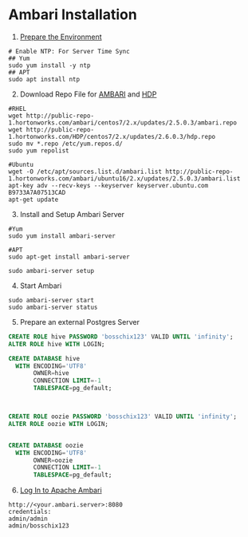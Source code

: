 # Ambari Installation
1. [Prepare the Environment](https://docs.hortonworks.com/HDPDocuments/Ambari-2.5.0.3/bk_ambari-installation/content/prepare_the_environment.html)
```
# Enable NTP: For Server Time Sync
## Yum
sudo yum install -y ntp
## APT
sudo apt install ntp
```

2. Download Repo File for [AMBARI](https://docs.hortonworks.com/HDPDocuments/Ambari-2.5.0.3/bk_ambari-installation/content/ambari_repositories.html) and [HDP](https://docs.hortonworks.com/HDPDocuments/Ambari-2.5.0.3/bk_ambari-installation/content/hdp_26_repositories.html)
```
#RHEL
wget http://public-repo-1.hortonworks.com/ambari/centos7/2.x/updates/2.5.0.3/ambari.repo
wget http://public-repo-1.hortonworks.com/HDP/centos7/2.x/updates/2.6.0.3/hdp.repo
sudo mv *.repo /etc/yum.repos.d/
sudo yum repolist

#Ubuntu
wget -O /etc/apt/sources.list.d/ambari.list http://public-repo-1.hortonworks.com/ambari/ubuntu16/2.x/updates/2.5.0.3/ambari.list
apt-key adv --recv-keys --keyserver keyserver.ubuntu.com B9733A7A07513CAD
apt-get update
```
3. Install and Setup Ambari Server
```
#Yum
sudo yum install ambari-server

#APT
sudo apt-get install ambari-server

sudo ambari-server setup
```
4. Start Ambari
```
sudo ambari-server start
sudo ambari-server status
```
5. Prepare an external Postgres Server
```sql
CREATE ROLE hive PASSWORD 'bosschix123' VALID UNTIL 'infinity';
ALTER ROLE hive WITH LOGIN;

CREATE DATABASE hive
  WITH ENCODING='UTF8'
       OWNER=hive
       CONNECTION LIMIT=-1
       TABLESPACE=pg_default;



CREATE ROLE oozie PASSWORD 'bosschix123' VALID UNTIL 'infinity';
ALTER ROLE oozie WITH LOGIN;


CREATE DATABASE oozie
  WITH ENCODING='UTF8'
       OWNER=oozie
       CONNECTION LIMIT=-1
       TABLESPACE=pg_default;
```

6. [Log In to Apache Ambari](https://docs.hortonworks.com/HDPDocuments/Ambari-2.5.0.3/bk_ambari-installation/content/log_in_to_apache_ambari.html)
```
http://<your.ambari.server>:8080
credentials: 
admin/admin
admin/bosschix123
```
